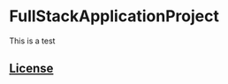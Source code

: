 # FullStackApplicationProject

This is a test

## [License](https://github.com/Bednaz98/FullStackApplicationProject/blob/main/LICENSE)
